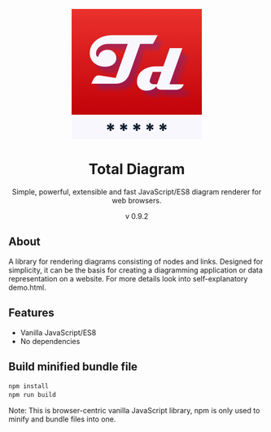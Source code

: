 <p align="center">
<img src="https://raw.githubusercontent.com/dariuszdawidowski/total-diagram/main/total-diagram-logo.png">
</p>
<h1 align="center">
Total Diagram
</h1>
<p align="center">
Simple, powerful, extensible and fast JavaScript/ES8 diagram renderer for web browsers.
<p>
<p align="center">
v 0.9.2
<p>

## About

A library for rendering diagrams consisting of nodes and links.
Designed for simplicity, it can be the basis for creating a diagramming application or data representation on a website.
For more details look into self-explanatory demo.html.

## Features

- Vanilla JavaScript/ES8
- No dependencies

## Build minified bundle file

```bash
npm install
npm run build
```
Note: This is browser-centric vanilla JavaScript library, npm is only used to minify and bundle files into one.
